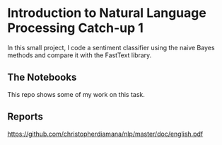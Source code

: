 # Introduction to Natural Language Processing Catch-up 1

In this small project, I code a sentiment classifier using the naive Bayes methods and compare it with the FastText library.

## The Notebooks

This repo shows some of my work on this task.

## Reports

https://github.com/christopherdiamana/nlp/master/doc/english.pdf
